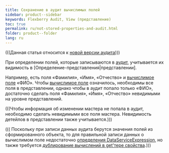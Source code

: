 ```yaml
---
title: Сохранение в аудит вычислимых полей
sidebar: product--sidebar
keywords: Flexberry Audit, View (представление)
toc: true
permalink: ru/not-stored-properties-and-audit.html
folder: product--folder
lang: ru
---
```


(((Данная статья относится к [новой версии аудита](audit-web.html))))

При определении полей, которые записываются в [аудит](audit-web.html), учитывается их видимость в [Определение-представления|представлении].
 
Например, есть поля «Фамилия», «Имя», «Отчество» и [вычислимое поле](not-stored--attributes.html) «ФИО». Чтобы [вычислимое поле](not-stored--attributes.html) означилось, необходимы все поля в представлении, однако чтобы в аудит попало только «ФИО», достаточно сделать поля «Фамилия», «Имя», «Отчество» невидимыми на уровне представлений.
 

(((<msg type=note>Чтобы информация об изменении мастера не попала в аудит, необходимо сделать невидимыми все поля мастера. Невидимость детейлов в представлении также учитывается.</msg>)))

(((<msg type=important> Поскольку при записи данных аудита берутся значения полей из сформированного объекта, то для правильной записи данных о вычислимом поле недостаточно [определения DataServiceExpression](not-stored--attributes.html), но также требуется [дублирование вычислений в get'тере свойства](create-with-data-service-expression.html).</msg>)))


